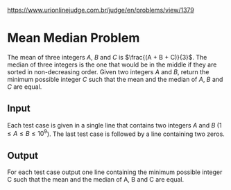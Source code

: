 https://www.urionlinejudge.com.br/judge/en/problems/view/1379

# Mean Median Problem

The mean of three integers $A$, $B$ and $C$ is $\frac{(A + B + C)}{3}$. The
median of three integers is the one that would be in the middle if they are
sorted in non-decreasing order. Given two integers $A$ and $B$, return the
minimum possible integer $C$ such that the mean and the median of $A$, $B$ and
$C$ are equal.

## Input

Each test case is given in a single line that contains two integers $A$ and
$B$ ($1 \leq A \leq B \leq 10^9$). The last test case is followed by a line
containing two zeros.

## Output

For each test case output one line containing the minimum possible integer C
such that the mean and the median of A, B and C are equal.

